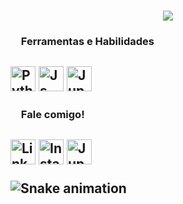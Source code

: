 <h1 align="center"><img src="https://readme-typing-svg.herokuapp.com?size=24&lines=Eai%2C+sou+Nicolas+%F0%9F%91%8B"></h1>


<h3><img height="13px" src="https://user-images.githubusercontent.com/71086166/165983257-b71f5f97-7be6-4d35-bbad-51c6b0e13e69.png"> Ferramentas e Habilidades<h2>
<img height="40px" src="https://user-images.githubusercontent.com/71086166/165981600-2a874cde-b9cd-41bf-9275-9f1f6a055431.png" alt="Python">
<img height="40px" src="https://user-images.githubusercontent.com/71086166/165981432-f9e3afe4-5a5d-49a5-a7a8-922c805f726c.png" alt="Js">
<img height="40px" src="https://user-images.githubusercontent.com/71086166/165982656-6ed674d3-99a1-4d92-9cd1-afb81d8ba09b.png" alt="Jupyter">

<h3><img height="13px" src="https://user-images.githubusercontent.com/71086166/165983257-b71f5f97-7be6-4d35-bbad-51c6b0e13e69.png"> Fale comigo!<h2>
<img height="40px" src="https://user-images.githubusercontent.com/71086166/165984995-afba5af4-8167-4430-b487-ca2e368ddb1b.png" alt="Linkedin">
<img height="40px" src="https://user-images.githubusercontent.com/71086166/165985142-9bc39240-0d20-4bf5-8f3e-25cc150ddd7e.png" alt="Instagram">
<img height="40px" src="https://user-images.githubusercontent.com/71086166/165985340-5a3427dd-e106-4270-8b09-d9dca6ce2ae3.png" alt="Jupyter">

  
  
![Snake animation](https://github.com/nicolegolas/nicolegolas/blob/output/github-contribution-grid-snake.svg)
